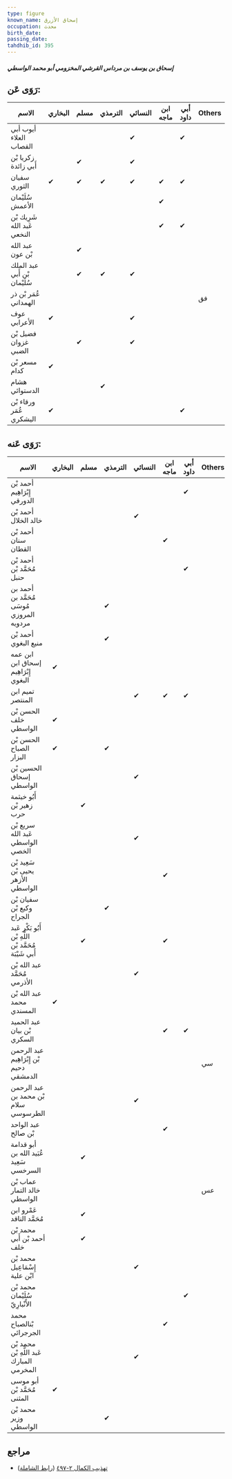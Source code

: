 ```yaml
---
type: figure
known_name: إسحاق الأزرق
occupation: محدث
birth_date:
passing_date:
tahdhib_id: 395
---
```

##### إسحاق بن يوسف بن مرداس القرشي المخزومي أبو محمد الواسطي

## رَوَى عَن:
| الاسم                        | البخاري | مسلم | الترمذي | النسائي | ابن ماجه | أبي داود | Others |
| ---------------------------- | ------- | ---- | ------- | ------- | -------- | -------- | ------ |
| أيوب أبي العلاء القصاب       |         |      |         | ✔       |          | ✔        |        |
| زكريا بْن أَبي زائدة         |         | ✔    |         | ✔       |          |          |        |
| سفيان الثوري                 | ✔       | ✔    | ✔       | ✔       | ✔        | ✔        |        |
| سُلَيْمان الأعمش             |         |      |         |         | ✔        |          |        |
| شَرِيك بْن عَبد الله النخعي  |         |      |         |         | ✔        | ✔        |        |
| عبد الله بْن عون             |         | ✔    |         |         |          |          |        |
| عبد الملك بْن أَبي سُلَيْمان |         | ✔    | ✔       | ✔       |          |          |        |
| عُمَر بْن ذر الهمداني        |         |      |         |         |          |          | فق     |
| عوف الأعرابي                 | ✔       |      |         | ✔       |          |          |        |
| فضيل بْن غزوان الضبي         |         | ✔    |         | ✔       |          |          |        |
| مسعر بْن كدام                | ✔       |      |         |         |          |          |        |
| هشام الدستوائي               |         |      | ✔       |         |          |          |        |
| ورقاء بْن عُمَر اليشكري      | ✔       |      |         |         |          | ✔        |        |
## رَوَى عَنه:
| الاسم                                                  | البخاري | مسلم | الترمذي | النسائي | ابن ماجه | أبي داود | Others |
| ------------------------------------------------------ | ------- | ---- | ------- | ------- | -------- | -------- | ------ |
| أحمد بْن إِبْرَاهِيم الدورقي                           |         |      |         |         |          | ✔        |        |
| أحمد بْن خالد الخلال                                   |         |      |         | ✔       |          |          |        |
| أحمد بْن سنان القطان                                   |         |      |         |         | ✔        |          |        |
| أحمد بْن مُحَمَّد بْن حنبل                             |         |      |         |         |          | ✔        |        |
| أحمد بن مُحَمَّد بن مُوسَى المروزي مردويه              |         |      | ✔       |         |          |          |        |
| أحمد بْن منيع البغوي                                   |         |      | ✔       |         |          |          |        |
| ابن عمه إسحاق ابن إِبْرَاهِيم البغوي                   | ✔       |      |         |         |          |          |        |
| تميم ابن المنتصر                                       |         |      |         | ✔       | ✔        | ✔        |        |
| الحسن بْن خلف الواسطي                                  | ✔       |      |         |         |          |          |        |
| الحسن بْن الصباح البزار                                | ✔       |      | ✔       |         |          |          |        |
| الحسين بْن إسحاق الواسطي                               |         |      |         | ✔       |          |          |        |
| أَبُو خيثمة زهير بْن حرب                               |         | ✔    |         |         |          |          |        |
| سريع بْن عَبد الله الواسطي الخصي                       |         |      |         | ✔       |          |          |        |
| سَعِيد بْن يحيى بْن الأزهر الواسطي                     |         |      |         |         | ✔        |          |        |
| سفيان بْن وكيع بْن الجراح                              |         |      | ✔       |         |          |          |        |
| أَبُو بَكْر عَبد اللَّهِ بْن مُحَمَّد بْن أَبي شَيْبَة |         | ✔    |         |         | ✔        |          |        |
| عبد الله بْن مُحَمَّد الأذرمي                          |         |      |         | ✔       |          |          |        |
| عبد الله بْن محمد المسندي                              | ✔       |      |         |         |          |          |        |
| عبد الحميد بْن بيان السكري                             |         |      |         |         | ✔        | ✔        |        |
| عبد الرحمن بْن إِبْرَاهِيم دحيم الدمشقي                |         |      |         |         |          |          | سي     |
| عبد الرحمن بْن محمد بن سلام الطرسوسي                   |         |      |         | ✔       |          |          |        |
| عبد الواحد بْن صالح                                    |         |      |         |         | ✔        |          |        |
| أبو قدامة عُبَيد الله بن سَعِيد السرخسي                |         | ✔    |         |         |          |          |        |
| عماب بْن خالد التمار الواسطي                           |         |      |         |         |          |          | عس     |
| عَمْرو ابن مُحَمَّد الناقد                             |         | ✔    |         |         |          |          |        |
| محمد بْن أحمد بْن أَبي خلف                             |         | ✔    |         |         |          |          |        |
| محمد بْن إِسْمَاعِيل ابْن علية                         |         |      |         | ✔       |          |          |        |
| محمد بْن سُلَيْمان الأَنْبارِيّ                        |         |      |         |         |          | ✔        |        |
| محمد بْنالصباح الجرجرائي                               |         |      |         |         | ✔        |          |        |
| محمد بْن عَبد اللَّهِ بْن المبارك المخرمي              |         |      |         | ✔       |          |          |        |
| أبو موسى مُحَمَّد بْن المثنى                           | ✔       |      |         |         |          |          |        |
| محمد بْن وزير الواسطي                                  |         |      | ✔       |         |          |          |        |
## مراجع
- [تهذيب الكمال ٢-٤٩٧](obsidian://open?vault=Tahdhib-al-Kamal&file=Figures/٣٩٥-إسحاق%20بن%20يوسف%20بن%20مرداس%20القرشي%20المخزومي%20أبو%20محمد%20الواسطي) ([رابط الشاملة](https://shamela.ws/book/3722/978))